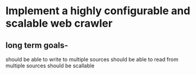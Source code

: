 # Implement a highly configurable and scalable web crawler

## long term goals-
   should be able to write to multiple sources
   should be able to read from multiple sources
   should be scallable
